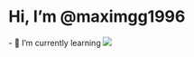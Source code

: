 <h1>Hi, I’m @maximgg1996</h1> 
- 🌱 I’m currently learning 

<img src="https://i.giphy.com/media/3osxY9kuM2NGUfvThe/giphy.webp">


